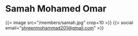 # Samah Mohamed Omar
{{< image src="/members/samah.jpg" crop=10 >}}
{{< social email="shreenmohammad201@gmail.com" >}}
